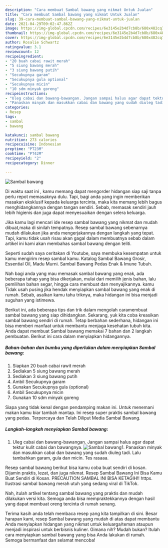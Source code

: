 ```yaml
---
description: "Cara membuat Sambal bawang yang nikmat Untuk Jualan"
title: "Cara membuat Sambal bawang yang nikmat Untuk Jualan"
slug: 39-cara-membuat-sambal-bawang-yang-nikmat-untuk-jualan
date: 2021-04-29T09:02:47.862Z
image: https://img-global.cpcdn.com/recipes/6e3145e2b4d7cb8b/680x482cq70/sambal-bawang-foto-resep-utama.jpg
thumbnail: https://img-global.cpcdn.com/recipes/6e3145e2b4d7cb8b/680x482cq70/sambal-bawang-foto-resep-utama.jpg
cover: https://img-global.cpcdn.com/recipes/6e3145e2b4d7cb8b/680x482cq70/sambal-bawang-foto-resep-utama.jpg
author: Rosalie Schwartz
ratingvalue: 3.1
reviewcount: 12
recipeingredient:
- "20 buah cabai rawit merah"
- "5 siung bawang merah"
- "3 siung bawang putih"
- "Secukupnya garam"
- "Secukupnya gula optional"
- "Secukupnya micin"
- "10 sdm minyak goreng"
recipeinstructions:
- "Uleg cabai dan bawang-bawangan. Jangan sampai halus agar dapat tektur kulit cabai dan bawangnya."
- "Panaskan minyak dan masukkan cabai dan bawang yang sudah diuleg tadi. Lalu tambahkan garam, gula dan micin. Tes rasaaa."
categories:
- Resep
tags:
- sambal
- bawang

katakunci: sambal bawang 
nutrition: 273 calories
recipecuisine: Indonesian
preptime: "PT23M"
cooktime: "PT42M"
recipeyield: "2"
recipecategory: Dinner

---
```



![Sambal bawang](https://img-global.cpcdn.com/recipes/6e3145e2b4d7cb8b/680x482cq70/sambal-bawang-foto-resep-utama.jpg)

Di waktu  saat ini , kamu memang dapat mengorder hidangan siap saji tanpa perlu repot memasaknya dulu. Tapi, bagi anda yang ingin memberikan masakan eksklusif kepada keluarga tercinta, maka kita memang lebih bagus menghidangkannya dengan tangan sendiri. Sebab, memasak sendiri jauh lebih higienis dan juga dapat menyesuaikan dengan selera keluarga.

Jika kamu lagi mencari ide resep sambal bawang yang nikmat dan mudah dibuat,maka di sinilah tempatnya. Resep sambal bawang  sebenarnya mudah dilakukan jika anda mengerjakannya dengan langkah yang tepat. Tapi, kamu tidak usah risau akan gagal dalam membuatnya 
sebab dalam artikel ini kami akan membahas sambal bawang dengan teliti.  

Seperti sudah saya ceritakan di Youtube, saya membuka kesempatan untuk kamu mengirim resep sambal kamu. Katalog Sambal Bawang Grosir, Essential Oil, Madu Murni. Sambal Bawang Pedas Enak &amp; Imune Tubuh.

Nah bagi anda yang mau memasak sambal bawang yang enak, ada beberapa tahap yang bisa dikerjakan, mulai dari memilih jenis bahan, lalu pemilihan bahan segar, hingga cara membuat dan menyajikannya. kamu Tidak usah pusing jika hendak menyiapkan sambal bawang yang enak di rumah. Sebab, asalkan kamu  tahu triknya, maka hidangan ini bisa menjadi suguhan yang istimewa.

Berikut ini, ada beberapa tips dan trik dalam mengolah caramembuat sambal bawang yang siap dihidangkan. Sekarang, yuk kita coba kreasikan sambal bawang sendiri di rumah. Tetap berbahan sederhana, hidangan ini bisa memberi manfaat untuk membantu menjaga kesehatan tubuh kita. Anda dapat membuat Sambal bawang memakai 7 bahan dan 2 langkah pembuatan. Berikut ini cara dalam menyiapkan hidangannya.

<!--inarticleads1-->

##### Bahan-bahan dan bumbu yang diperlukan dalam menyiapkan Sambal bawang:

1. Siapkan 20 buah cabai rawit merah
1. Sediakan 5 siung bawang merah
1. Sediakan 3 siung bawang putih
1. Ambil Secukupnya garam
1. Gunakan Secukupnya gula (optional)
1. Ambil Secukupnya micin
1. Gunakan 10 sdm minyak goreng


Siapa yang tidak kenal dengan pendamping makan ini. Untuk menemani makan kamu biar tambah mantap. Ini resep super praktis sambal bawang yang pedas. Terpercaya dan Telah Diliput Media  Sambal Bawang. 

<!--inarticleads2-->

##### Langkah-langkah menyiapkan Sambal bawang:

1. Uleg cabai dan bawang-bawangan. Jangan sampai halus agar dapat tektur kulit cabai dan bawangnya.
<img src="https://img-global.cpcdn.com/steps/2f14d366ef93bdda/160x128cq70/sambal-bawang-langkah-memasak-1-foto.jpg" alt="Sambal bawang">1. Panaskan minyak dan masukkan cabai dan bawang yang sudah diuleg tadi. Lalu tambahkan garam, gula dan micin. Tes rasaaa.


Resep sambal bawang berikut bisa kamu coba buat sendiri di kosan. Dijamin praktis, lezat, dan juga nikmat. Resep Sambal Bawang Ini Bisa Kamu Buat Sendiri di Kosan. PRECAUTION SAMBAL INI BISA KETAGIH‼️ https. Ilustrasi sambal bawang merah utuh yang sedang viral di TikTok. 

Nah, itulah artikel tentang  sambal bawang  yang praktis dan mudah dilakukan versi kita. Semoga anda bisa mempraktekkannya dengan hasil yang dapat membuat oreng tercinta di rumah senang. 

Terima kasih anda telah membaca resep yang kita tampilkan di sini. Besar harapan kami, resep  Sambal bawang yang mudah di atas dapat membantu Anda menyiapkan hidangan yang nikmat untuk keluarga/teman ataupun menjadi inspirasi untuk berbisnis kuliner. Gimana nih? Mudah bukan? Itulah cara menyiapkan sambal bawang yang bisa Anda lakukan di rumah. Semoga bermanfaat dan selamat mencoba!


